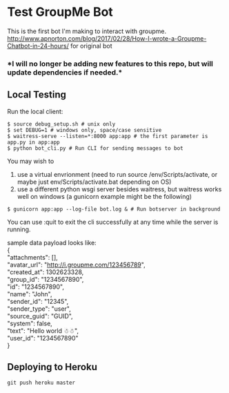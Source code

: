 # Test GroupMe Bot

This is the first bot I'm making to interact with groupme.
http://www.apnorton.com/blog/2017/02/28/How-I-wrote-a-Groupme-Chatbot-in-24-hours/ for original bot

### \*I will no longer be adding new features to this repo, but will update dependencies if needed.\*  

## Local Testing

Run the local client: 

```
$ source debug_setup.sh # unix only
$ set DEBUG=1 # windows only, space/case sensitive
$ waitress-serve --listen=*:8000 app:app # the first parameter is app.py in app:app
$ python bot_cli.py # Run CLI for sending messages to bot
```
You may wish to  
1. use a virtual envrionment (need to run source /env/Scripts/activate, or maybe just env/Scripts/activate.bat depending on OS)
2. use a different python wsgi server besides waitress, but waitress works well on windows (a gunicorn example might be the following)
```
$ gunicorn app:app --log-file bot.log & # Run botserver in background
```
You can use :quit to exit the cli successfully at any time while the server is running.  


sample data payload looks like:  
{  
  "attachments": [],  
  "avatar_url": "http://i.groupme.com/123456789",  
  "created_at": 1302623328,  
  "group_id": "1234567890",  
  "id": "1234567890",  
  "name": "John",  
  "sender_id": "12345",  
  "sender_type": "user",  
  "source_guid": "GUID",  
  "system": false,  
  "text": "Hello world ☃☃",  
  "user_id": "1234567890"  
}  

## Deploying to Heroku
`git push heroku master`
